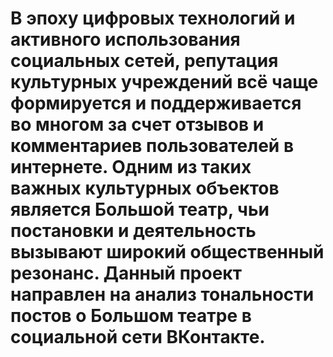 # В эпоху цифровых технологий и активного использования социальных сетей, репутация культурных учреждений всё чаще формируется и поддерживается во многом за счет отзывов и комментариев пользователей в интернете. Одним из таких важных культурных объектов является Большой театр, чьи постановки и деятельность вызывают широкий общественный резонанс. Данный проект направлен на анализ тональности постов о Большом театре в социальной сети ВКонтакте.

